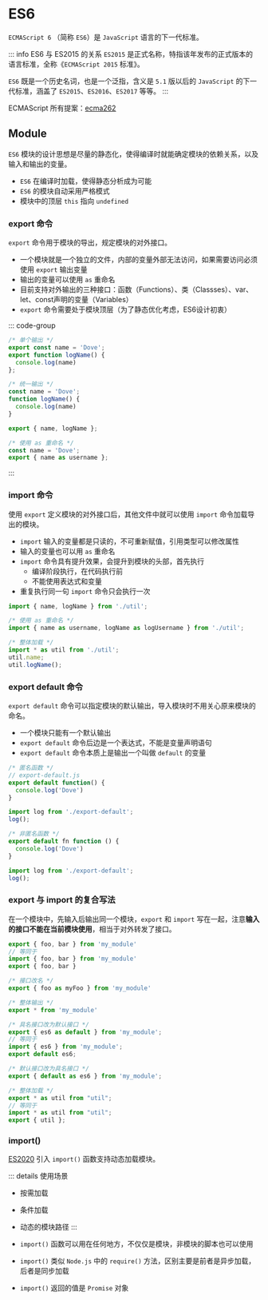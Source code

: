 # ES6

`ECMAScript 6` （简称 `ES6`）是 `JavaScript` 语言的下一代标准。

::: info ES6 与 ES2015 的关系
`ES2015` 是正式名称，特指该年发布的正式版本的语言标准，全称《`ECMAScript 2015` 标准》。

`ES6` 既是一个历史名词，也是一个泛指，含义是 `5.1` 版以后的 `JavaScript` 的下一代标准，涵盖了 `ES2015`、`ES2016`、`ES2017` 等等。
:::

ECMAScript 所有提案：[ecma262](https://github.com/tc39/ecma262)


## Module

`ES6` 模块的设计思想是尽量的静态化，使得编译时就能确定模块的依赖关系，以及输入和输出的变量。

- `ES6` 在编译时加载，使得静态分析成为可能
- `ES6` 的模块自动采用严格模式
- 模块中的顶层 `this` 指向 `undefined`


### export 命令

`export` 命令用于模块的导出，规定模块的对外接口。

- 一个模块就是一个独立的文件，内部的变量外部无法访问，如果需要访问必须使用 `export` 输出变量
- 输出的变量可以使用 `as` 重命名
- 目前支持对外输出的三种接口：函数（Functions）、类（Classses）、var、let、const声明的变量（Variables）
- `export` 命令需要处于模块顶层（为了静态优化考虑，ES6设计初衷）

::: code-group
```js [util.js]
/* 单个输出 */
export const name = 'Dove';
export function logName() {
  console.log(name)
};

/* 统一输出 */
const name = 'Dove';
function logName() {
  console.log(name)
}

export { name, logName };

/* 使用 as 重命名 */
const name = 'Dove';
export { name as username };
```
:::


### import 命令

使用 `export` 定义模块的对外接口后，其他文件中就可以使用 `import` 命令加载导出的模块。

- `import` 输入的变量都是只读的，不可重新赋值，引用类型可以修改属性
- 输入的变量也可以用 `as` 重命名
- `import` 命令具有提升效果，会提升到模块的头部，首先执行
  - 编译阶段执行，在代码执行前
  - 不能使用表达式和变量
- 重复执行同一句 `import` 命令只会执行一次

```js
import { name, logName } from './util';

/* 使用 as 重命名 */
import { name as username, logName as logUsername } from './util';

/* 整体加载 */
import * as util from './util';
util.name;
util.logName();
```


### export default 命令

`export default` 命令可以指定模块的默认输出，导入模块时不用关心原来模块的命名。

- 一个模块只能有一个默认输出
- `export default` 命令后边是一个表达式，不能是变量声明语句
- `export default` 命令本质上是输出一个叫做 `default` 的变量

```js
/* 匿名函数 */
// export-default.js
export default function() {
  console.log('Dove')
}

import log from './export-default';
log();

/* 非匿名函数 */
export default fn function () {
  console.log('Dove')
}

import log from './export-default';
log(); 
```


### export 与 import 的复合写法

在一个模块中，先输入后输出同一个模块，`export` 和 `import` 写在一起，注意**输入的接口不能在当前模块使用**，相当于对外转发了接口。

```js
export { foo, bar } from 'my_module'
// 等同于
import { foo, bar } from 'my_module'
export { foo, bar }

/* 接口改名 */
export { foo as myFoo } from 'my_module'

/* 整体输出 */
export * from 'my_module'

/* 具名接口改为默认接口 */
export { es6 as default } from 'my_module';
// 等同于
import { es6 } from 'my_module';
export default es6;

/* 默认接口改为具名接口 */
export { default as es6 } from 'my_module';

/* 整体加载 */
export * as util from "util";
// 等同于
import * as util from "util";
export { util };
```


### import()

[ES2020](https://github.com/tc39/proposal-dynamic-import) 引入 `import()` 函数支持动态加载模块。

::: details 使用场景
- 按需加载
- 条件加载
- 动态的模块路径
:::

- `import()` 函数可以用在任何地方，不仅仅是模块，非模块的脚本也可以使用
- `import()` 类似 `Node.js` 中的 `require()` 方法，区别主要是前者是异步加载，后者是同步加载
- `import()` 返回的值是 `Promise` 对象


